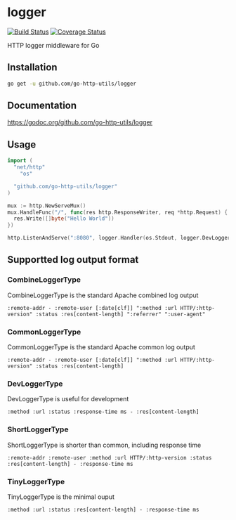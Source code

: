 # logger
[![Build Status](https://travis-ci.org/go-http-utils/logger.svg?branch=master)](https://travis-ci.org/go-http-utils/logger)
[![Coverage Status](https://coveralls.io/repos/github/go-http-utils/logger/badge.svg?branch=master)](https://coveralls.io/github/go-http-utils/logger?branch=master)

HTTP logger middleware for Go

## Installation

```sh
go get -u github.com/go-http-utils/logger
```

## Documentation

https://godoc.org/github.com/go-http-utils/logger

## Usage

```go
import (
  "net/http"
	"os"

  "github.com/go-http-utils/logger"
)

mux := http.NewServeMux()
mux.HandleFunc("/", func(res http.ResponseWriter, req *http.Request) {
  res.Write([]byte("Hello World"))
})

http.ListenAndServe(":8080", logger.Handler(os.Stdout, logger.DevLoggerType, mux))
```

## Supportted log output format

### CombineLoggerType

CombineLoggerType is the standard Apache combined log output

```
:remote-addr - :remote-user [:date[clf]] ":method :url HTTP/:http-version" :status :res[content-length] ":referrer" ":user-agent"
```

### CommonLoggerType

CommonLoggerType is the standard Apache common log output

```
:remote-addr - :remote-user [:date[clf]] ":method :url HTTP/:http-version" :status :res[content-length]
```

### DevLoggerType

DevLoggerType is useful for development

```
:method :url :status :response-time ms - :res[content-length]
```

### ShortLoggerType

ShortLoggerType is shorter than common, including response time

```
:remote-addr :remote-user :method :url HTTP/:http-version :status :res[content-length] - :response-time ms
```

### TinyLoggerType

TinyLoggerType is the minimal ouput

```
:method :url :status :res[content-length] - :response-time ms
```
